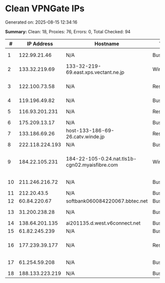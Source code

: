 # Clean VPNGate IPs
Generated on: 2025-08-15 12:34:16

**Summary:** Clean: 18, Proxies: 76, Errors: 0, Total Checked: 94

| # | IP Address | Hostname | Type | Country | Provider |
|---|------------|----------|------|---------|----------|
| 1 | 122.99.21.46 | N/A | Business | TW | Hoshin Multimedia Center Inc. |
| 2 | 133.32.219.69 | 133-32-219-69.east.xps.vectant.ne.jp | Wireless | JP | ARTERIA Networks Corporation |
| 3 | 122.100.73.58 | N/A | Residential | TW | UNION BROADBAND NETWORK |
| 4 | 119.196.49.82 | N/A | Business | KR | Korea Telecom |
| 5 | 116.93.201.231 | N/A | Residential | KR | SK Broadband Co Ltd |
| 6 | 175.209.13.17 | N/A | Business | KR | Korea Telecom |
| 7 | 133.186.69.26 | host-133-186-69-26.catv.winde.jp | Residential | JP | Hamamatsu Cable Television .Inc |
| 8 | 222.118.224.193 | N/A | Business | KR | Korea Telecom |
| 9 | 184.22.105.231 | 184-22-105-0.24.nat.tls1b-cgn02.myaisfibre.com | Wireless | TH | ADVANCED WIRELESS NETWORK COMPANY LIMITED |
| 10 | 211.246.216.72 | N/A | Business | KR | Seokyung Cable Television Co.. Ltd. |
| 11 | 212.20.43.5 | N/A | Business | RU | PJSC Rostelecom |
| 12 | 60.84.220.67 | softbank060084220067.bbtec.net | Business | JP | SoftBank Corp. |
| 13 | 31.200.238.28 | N/A | Business | RU | Natalia Sergeevna Filicheva |
| 14 | 138.64.201.135 | ai201135.d.west.v6connect.net | Business | JP | Asahi Net |
| 15 | 61.82.245.239 | N/A | Business | KR | Korea Telecom |
| 16 | 177.239.39.177 | N/A | Residential | MX | Cablemas Telecomunicaciones SA de CV |
| 17 | 61.254.59.208 | N/A | Business | KR | SK Broadband Co Ltd |
| 18 | 188.133.223.219 | N/A | Business | RU | PJSC Rostelecom |
